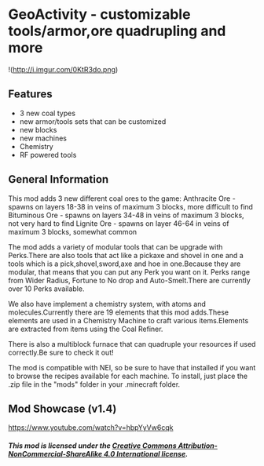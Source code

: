 # GeoActivity - customizable tools/armor,ore quadrupling and more

!(http://i.imgur.com/0KtR3do.png)

## Features
- 3 new coal types
- new armor/tools sets that can be customized
- new blocks
- new machines
- Chemistry
- RF powered tools
 
## General Information
This mod adds 3 new different coal ores to the game:
Anthracite Ore - spawns on layers 18-38 in veins of maximum 3 blocks, more difficult to find
Bituminous Ore - spawns on layers 34-48 in veins of maximum 3 blocks, not very hard to find
Lignite Ore - spawns on layer 46-64 in veins of maximum 3 blocks, somewhat common
 
The mod adds a variety of modular tools that can be upgrade with Perks.There are also tools that act like a pickaxe and shovel in one and a tools which is a pick,shovel,sword,axe and hoe in one.Because they are modular, that means that you can put any Perk you want on it.
Perks range from Wider Radius, Fortune to No drop and Auto-Smelt.There are currently over 10 Perks available.
 
We also have implement a chemistry system, with atoms and molecules.Currently there are 19 elements that this mod adds.These elements are used in a Chemistry Machine to craft various items.Elements are extracted from items using the Coal Refiner.
 
There is also a multiblock furnace that can quadruple your resources if used correctly.Be sure to check it out!
 
The mod is compatible with NEI, so be sure to have that installed if you want to browse the recipes available for each machine.
To install, just place the .zip file in the "mods" folder in your .minecraft folder.
 
## Mod Showcase (v1.4)
https://www.youtube.com/watch?v=hbpYyVw6cqk



##### This mod is licensed under the [Creative Commons Attribution-NonCommercial-ShareAlike 4.0 International license](http://creativecommons.org/licenses/by-nc-sa/4.0/).
